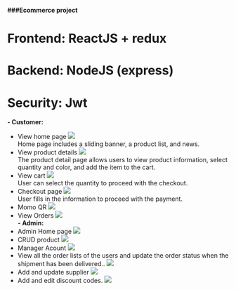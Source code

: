**###Ecommerce project**
# Frontend: ReactJS + redux
# Backend: NodeJS (express)
# Security: Jwt
**- Customer:**
<br>
+ View home page
  <img src="https://github.com/user-attachments/assets/471a9b00-c610-41ed-84ba-24ab007c0193"/>
  <br>
  Home page includes a sliding banner, a product list, and news.
+ View product details
  <img src="https://github.com/user-attachments/assets/89972f86-654e-4f44-b349-fa1d0174f9f8"/>
  <br>
  The product detail page allows users to view product information, select quantity and color, and add the item to the cart.
+ View cart
  <img src="https://github.com/user-attachments/assets/f41f2d63-ad52-4dc6-a639-81d1f0655170"/>
  <br>
   User can select the quantity to proceed with the checkout.
+ Checkout page
  <img src="https://github.com/user-attachments/assets/a299caaa-2198-4adb-b54d-04555f009cd3"/>
  <br>
  User fills in the information to proceed with the payment.
+ Momo QR
  <img src="https://github.com/user-attachments/assets/8ee4b295-bebf-4d3c-bb50-d6e0621d09fc"/>
  <br>
+ View Orders
   <img src="https://github.com/user-attachments/assets/4ca8ce39-15be-4ffc-a0dc-6ce7117ffebd"/>
  <br>
**- Admin:**
+ Admin Home page
   <img src="https://github.com/user-attachments/assets/bc142a8e-f6cc-4c52-b1c1-96dce1a2090a"/>
  <br>
+ CRUD product
  <img src="https://github.com/user-attachments/assets/65e7a3d7-6fc6-42e2-8e15-f218f6ad3966"/>
  <br>
+ Manager Acount
   <img src="https://github.com/user-attachments/assets/65e7a3d7-6fc6-42e2-8e15-f218f6ad3966"/>
  <br>
+ View all the order lists of the users and update the order status when the shipment has been delivered..
   <img src="https://github.com/user-attachments/assets/0a23d314-6b29-410f-b63f-5db6c4a09a9f"/>
  <br>
+ Add and update supplier
   <img src="https://github.com/user-attachments/assets/0b83679b-948e-4af9-a897-e54eb83525c8"/>
  <br>
+ Add and edit discount codes.
   <img src="https://github.com/user-attachments/assets/1cb51324-4215-4d66-849c-eb47acf995a3"/>
  <br>
